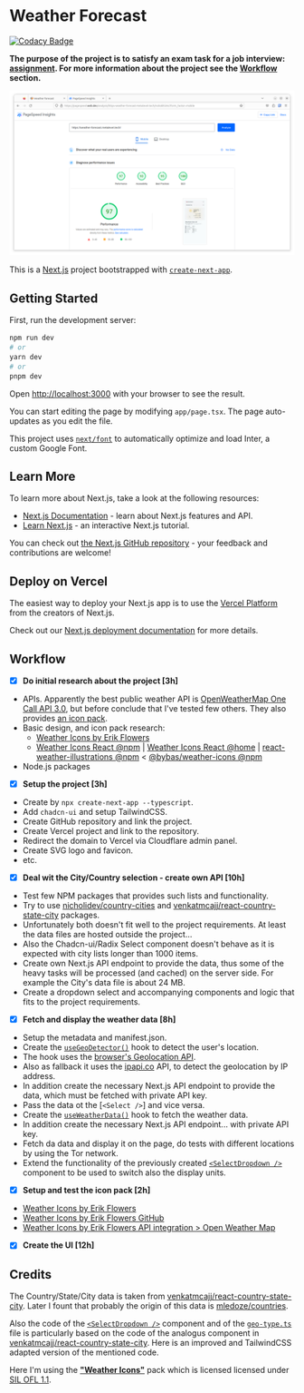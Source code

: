 # Weather Forecast

[![Codacy Badge](https://app.codacy.com/project/badge/Grade/8d5d5f4034024a0ba400a9c000fe5daf)](https://app.codacy.com/gh/metalevel-tech/prj-nextjs-weather-forecast/dashboard?utm_source=gh&utm_medium=referral&utm_content=&utm_campaign=Badge_grade)

**The purpose of the project is to satisfy an exam task for a job interview: [assignment](.assignment/task-assignment.md). For more information about the project see the [Workflow](#workflow) section.**

[![image](.assignment/pagespeed-insights.png)](https://weather-forecast.metalevel.tech/)

This is a [Next.js](https://nextjs.org/) project bootstrapped with [`create-next-app`](https://github.com/vercel/next.js/tree/canary/packages/create-next-app).

## Getting Started

First, run the development server:

```bash
npm run dev
# or
yarn dev
# or
pnpm dev
```

Open [http://localhost:3000](http://localhost:3000) with your browser to see the result.

You can start editing the page by modifying `app/page.tsx`. The page auto-updates as you edit the file.

This project uses [`next/font`](https://nextjs.org/docs/basic-features/font-optimization) to automatically optimize and load Inter, a custom Google Font.

## Learn More

To learn more about Next.js, take a look at the following resources:

- [Next.js Documentation](https://nextjs.org/docs) - learn about Next.js features and API.
- [Learn Next.js](https://nextjs.org/learn) - an interactive Next.js tutorial.

You can check out [the Next.js GitHub repository](https://github.com/vercel/next.js/) - your feedback and contributions are welcome!

## Deploy on Vercel

The easiest way to deploy your Next.js app is to use the [Vercel Platform](https://vercel.com/new?utm_medium=default-template&filter=next.js&utm_source=create-next-app&utm_campaign=create-next-app-readme) from the creators of Next.js.

Check out our [Next.js deployment documentation](https://nextjs.org/docs/deployment) for more details.

## Workflow

- [x] **Do initial research about the project [3h]**
- APIs. Apparently the best public weather API is [OpenWeatherMap One Call API 3.0](https://openweathermap.org/api/one-call-3), but before conclude that I've tested few others. They also provides [an icon pack](https://openweathermap.org/weather-conditions#How-to-get-icon-URL).
- Basic design, and icon pack research:
  - [Weather Icons by Erik Flowers](https://erikflowers.github.io/weather-icons/)
  - [Weather Icons React @npm](https://www.npmjs.com/package/weather-icons-react) | [Weather Icons React @home](https://najens.github.io/weather-icons-react/) | [react-weather-illustrations @npm](https://www.npmjs.com/package/react-weather-illustrations) < [@bybas/weather-icons @npm](https://www.npmjs.com/package/@bybas/weather-icons)
- Node.js packages
- [x] **Setup the project [3h]**
- Create by `npx create-next-app --typescript`.
- Add `chadcn-ui` and setup TailwindCSS.
- Create GitHub repository and link the project.
- Create Vercel project and link to the repository.
- Redirect the domain to Vercel via Cloudflare admin panel.
- Create SVG logo and favicon.
- etc.
- [x] **Deal wit the City/Country selection - create own API [10h]**
- Test few NPM packages that provides such lists and functionality.
- Try to use [nicholidev/country-cities](https://github.com/nicholidev/country-cities) and [venkatmcajj/react-country-state-city](https://github.com/venkatmcajj/react-country-state-city) packages.
- Unfortunately both doesn't fit well to the project requirements. At least the data files are hosted outside the project...
- Also the Chadcn-ui/Radix Select component doesn't behave as it is expected with city lists longer than 1000 items.
- Create own Next.js API endpoint to provide the data, thus some of the heavy tasks will be processed (and cached) on the server side. For example the City's data file is about 24 MB.
- Create a dropdown select and accompanying components and logic that fits to the project requirements.
- [x] **Fetch and display the weather data [8h]**
- Setup the metadata and manifest.json.
- Create the [`useGeoDetector()`](hooks/useGeoDetector.ts) hook to detect the user's location.
- The hook uses the [browser's Geolocation API](https://developer.mozilla.org/en-US/docs/Web/API/Geolocation_API).
- Also as fallback it uses the [ipapi.co](https://ipapi.co/) API, to detect the geolocation by IP address.
- In addition create the necessary Next.js API endpoint to provide the data, which must be fetched with private API key.
- Pass the data ot the [`<Select />`] and vice versa.
- Create the [`useWeatherData()`](hooks/useWeatherData.ts) hook to fetch the weather data.
- In addition create the necessary Next.js API endpoint... with private API key.
- Fetch da data and display it on the page, do tests with different locations by using the Tor network.
- Extend the functionality of the previously created [`<SelectDropdown />`](components/SelectDropdown.tsx) component to be used to switch also the display units.
- [x] **Setup and test the icon pack [2h]**
- [Weather Icons by Erik Flowers](https://erikflowers.github.io/weather-icons/)
- [Weather Icons by Erik Flowers GitHub](https://github.com/erikflowers/weather-icons)
- [Weather Icons by Erik Flowers API integration > Open Weather Map](https://erikflowers.github.io/weather-icons/api-list.html)
- [x] **Create the UI [12h]**

## Credits

The Country/State/City data is taken from [venkatmcajj/react-country-state-city](https://github.com/venkatmcajj/react-country-state-city). Later I fount that probably the origin of this data is [mledoze/countries](https://github.com/mledoze/countries/tree/master/data).

Also the code of the [`<SelectDropdown />`](components/SelectDropdown.tsx) component and of the [`geo-type.ts`](types/geo-types.ts) file is particularly based on the code of the analogus component in [venkatmcajj/react-country-state-city](https://github.com/venkatmcajj/react-country-state-city). Here is an improved and TailwindCSS adapted version of the mentioned code.

Here I'm using the [**"Weather Icons"**](https://github.com/erikflowers/weather-icons/tree/master) pack which is licensed licensed under [SIL OFL 1.1](https://scripts.sil.org/cms/scripts/page.php?site_id=nrsi&id=OFL).
